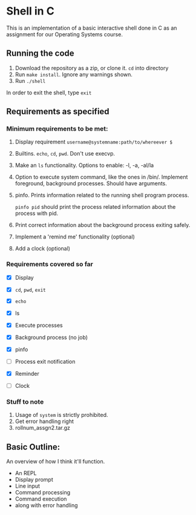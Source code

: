 # Shell in C

This is an implementation of a basic interactive shell done in C as an assignment for our Operating Systems course.

## Running the code

1. Download the repository as a zip, or clone it. `cd` into directory
2. Run `make install`. Ignore any warnings shown.
3. Run `./shell`

In order to exit the shell, type `exit`

## Requirements as specified

### Minimum requirements to be met:

1. Display requirement
   `username@systemname:path/to/whereever $ `
2. Builtins. `echo`, `cd`, `pwd`. Don't use execvp.
3. Make an `ls` functionality. Options to enable: -l, -a, -al/la
4. Option to execute system command, like the ones in /bin/. Implement foreground, background processes. Should have arguments.
5. pinfo. Prints information related to the running shell program process.

   `pinfo pid` should print the process related information about the process with pid.
6. Print correct information about the background process exiting safely.
7. Implement a 'remind me' functionality (optional)
8. Add a clock (optional)

### Requirements covered so far
 - [x] Display
 - [x] `cd`, `pwd`, `exit`
 - [x] `echo`
 - [x] ls
 - [x] Execute processes
 - [x] Background process (no job)
 - [x] pinfo
 - [ ] Process exit notification
 - [x] Reminder
 - [ ] Clock


### Stuff to note

1. Usage of `system` is strictly prohibited.
2. Get error handling right
3. rollnum_assgn2.tar.gz


## Basic Outline:

An overview of how I think it'll function.

 - An REPL
  - Display prompt
  - Line input
  - Command processing
  - Command execution
  - along with error handling
